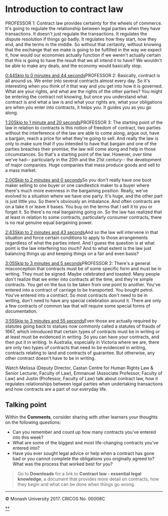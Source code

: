 # Introduction to contract law

PROFESSOR 1: Contract law provides certainty for the wheels of commerce. It's going to regulate the relationship between legal parties when they have transactions. It doesn't just regulate the transactions. It regulates the dispute resolution if things go badly. It regulates how they start, how they end, and the terms in the middle. So without that certainty, without knowing that the exchange that we make is going to be fulfilled in the way we expect it, how would our economies actually function if we weren't actually certain that this is going to have the result that we all intend it to have? We wouldn't be able to make any deals, and the economy would basically stop.

[0:44Skip to 0 minutes and 44 seconds](https://www.futurelearn.com/courses/law-for-non-lawyers/3/steps/177714#)PROFESSOR 2: Basically, contract is all around us. We enter into several contracts almost every day. So it's interesting when you think of it that way and you get into how it is governed. What are your rights, and what are the rights of the other parties? You might be entering the contract not knowing, but once you understand what contract is and what a law is and what your rights are, what your obligations are when you enter into contracts, it helps you. It guides you as you go along.

[1:20Skip to 1 minute and 20 seconds](https://www.futurelearn.com/courses/law-for-non-lawyers/3/steps/177714#)PROFESSOR 3: The starting point of the law in relation to contracts is this notion of freedom of contract, two parties without the interference of the law are able to come along, argue out, have a bargain, reach a price for what they're going to sell. And really the law is only to make sure that if you intended to have that bargain and one of the parties breaches their promise, the law will come along and help in those circumstances. So that's a starting point of the law. However, over time we've had-- particularly in the 20th and the 21st century-- the development of major companies. Huge companies that mass produce goods and sell to a mass market.

[2:00Skip to 2 minutes and 0 seconds](https://www.futurelearn.com/courses/law-for-non-lawyers/3/steps/177714#)So you don't really have one boot maker selling to one buyer or one candlestick maker to a buyer where there's much more evenness in the bargaining position. Really, we've evolved to a situation where we have one party. It's huge, and the other part is just little you. So there's obviously an imbalance. And often contracts are on a take it or leave it bases. You buy on the terms that I sell it to you or forget it. So there's no real bargaining going on. So the law has realized that at least in relation to some contracts, particularly consumer contracts, there is no real genuine equal bargaining power.

[2:43Skip to 2 minutes and 43 seconds](https://www.futurelearn.com/courses/law-for-non-lawyers/3/steps/177714#)And so the law will intervene in that situation and force certain conditions to apply to those arrangements regardless of what the parties intent. And I guess the question is at what point is the law interfering too much? And to what extent is the law just balancing things up and keeping things on a fair and even basis?

[3:05Skip to 3 minutes and 5 seconds](https://www.futurelearn.com/courses/law-for-non-lawyers/3/steps/177714#)PROFESSOR 2: There's a general misconception that contracts must be of some specific form and must be in writing. They must be signed. Maybe celebrated and toasted. Many people don't realize that we enter into contracts all the time, and they're simple contracts. You get on the bus to be taken from one point to another. You've entered into a contract of carriage to be transported. You bought petrol. You've entered into a contract. So most contracts don't need to be in writing, don't need to have any special celebration around it. There are only a few contracts of common law that will require some special forms of documentation.

[3:55Skip to 3 minutes and 55 seconds](https://www.futurelearn.com/courses/law-for-non-lawyers/3/steps/177714#)Even those are actually required by statutes going back to statues now commonly called a statutes of frauds of 1667, which introduced that certain types of contracts must be in writing or at least must be evidenced in writing. So you can have your contracts, and then put it in writing. In Australia, especially in Victoria where we are, there are only two types of contracts that need to be evidenced in writing, contracts relating to land and contracts of guarantee. But otherwise, any other contract doesn't have to be in writing.

Watch Melissa (Deputy Director, Castan Centre for Human Rights Law & Senior Lecturer, Faculty of Law), Emmanuel (Associate Professor, Faculty of Law) and Justin (Professor, Faculty of Law) talk about contract law, how it regulates relationships between legal parties when undertaking transactions and how contracts are a part of our everyday life.



## Talking point

Within the **Comments**, consider sharing with other learners your thoughts on the following questions:

- Can you remember and count up how many contracts you’ve entered into this week?
- What are some of the biggest and most life-changing contracts you’ve entered into?
- Have you ever sought legal advice or help when a contract has gone bad or you cannot complete the obligations you originally agreed to? What was the process that worked best for you?

> Go to **Downloads** for a link to **Contract law - essential legal knowledge**, a document that provides more detail on contracts, how they begin and what can be done when things go wrong.

------

© Monash University 2017. CRICOS No. 00008C

[**](https://www.futurelearn.com/courses/law-for-non-lawyers/3/steps/177714#fl-comments)